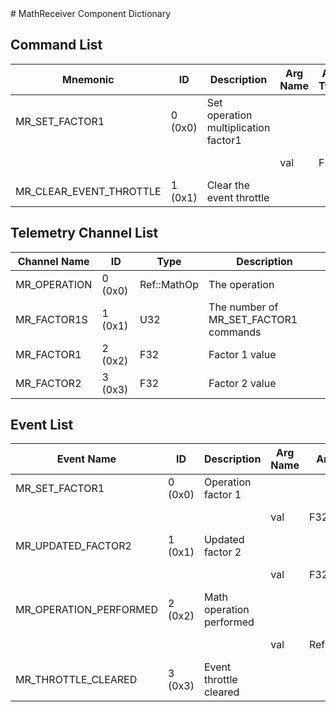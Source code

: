<title>MathReceiver Component Dictionary</title>
# MathReceiver Component Dictionary


## Command List

|Mnemonic|ID|Description|Arg Name|Arg Type|Comment
|---|---|---|---|---|---|
|MR_SET_FACTOR1|0 (0x0)|Set operation multiplication factor1| | |
| | | |val|F32|The first factor|
|MR_CLEAR_EVENT_THROTTLE|1 (0x1)|Clear the event throttle| | |

## Telemetry Channel List

|Channel Name|ID|Type|Description|
|---|---|---|---|
|MR_OPERATION|0 (0x0)|Ref::MathOp|The operation|
|MR_FACTOR1S|1 (0x1)|U32|The number of MR_SET_FACTOR1 commands|
|MR_FACTOR1|2 (0x2)|F32|Factor 1 value|
|MR_FACTOR2|3 (0x3)|F32|Factor 2 value|

## Event List

|Event Name|ID|Description|Arg Name|Arg Type|Arg Size|Description
|---|---|---|---|---|---|---|
|MR_SET_FACTOR1|0 (0x0)|Operation factor 1| | | | |
| | | |val|F32||The factor value|
|MR_UPDATED_FACTOR2|1 (0x1)|Updated factor 2| | | | |
| | | |val|F32||The factor value|
|MR_OPERATION_PERFORMED|2 (0x2)|Math operation performed| | | | |
| | | |val|Ref::MathOp||The operation|
|MR_THROTTLE_CLEARED|3 (0x3)|Event throttle cleared| | | | |
